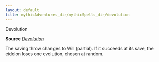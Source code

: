 ```yaml
---
layout: default
title: mythicAdventures_dir/mythicSpells_dir/devolution
---
```

Devolution

**Source** [_Devolution_](advanced_dir/spells_dir/devolution#_devolution)

The saving throw changes to Will (partial). If it succeeds at its save, the eidolon loses one evolution, chosen at random.

